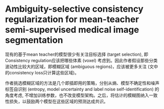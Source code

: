 # Ambiguity-selective consistency regularization for mean-teacher semi-supervised medical image segmentation

现有的基于mean teacher的模型很少有关注目标选择 (target selection), 即Consistency regulation应该把哪些体素 (voxel) 考虑到。因此作者假设那些分类波动性比较大的区域，即模糊区域 (ambiguous regions)，应该被更多关注 (文中的consistency loss只计算这些区域)。

作者挑选模糊区域的方法是几个即插即用的策略，分别从熵、模型不确定性和噪声标签自识别 (entropy, model uncertainty and label noise self-identification) 的角度考虑, 不增加训练参数，也不改变模型架构。之后，将估计的模糊图纳入一致性损失，以鼓励两个模型在这些区域的预测达成共识。